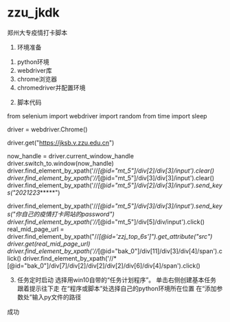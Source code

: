 # zzu_jkdk
郑州大专疫情打卡脚本


1. 环境准备
1) python环境
2) webdriver库
3) chrome浏览器
4) chromedriver并配置环境   



2. 脚本代码

from selenium import webdriver
import random
from time import sleep

driver = webdriver.Chrome()

driver.get("https://jksb.v.zzu.edu.cn")

now_handle = driver.current_window_handle
driver.switch_to.window(now_handle)
driver.find_element_by_xpath('//*[@id="mt_5"]/div[2]/div[3]/input').clear()
driver.find_element_by_xpath('//*[@id="mt_5"]/div[3]/div[3]/input').clear()
driver.find_element_by_xpath('//*[@id="mt_5"]/div[2]/div[3]/input').send_keys("2021223******")

driver.find_element_by_xpath('//*[@id="mt_5"]/div[3]/div[3]/input').send_keys("你自己的疫情打卡网站的password")	
driver.find_element_by_xpath('//*[@id="mt_5"]/div[5]/div/input').click()
real_mid_page_url = driver.find_element_by_xpath("//*[@id='zzj_top_6s']").get_attribute("src")
driver.get(real_mid_page_url)
driver.find_element_by_xpath('//*[@id="bak_0"]/div[11]/div[3]/div[4]/span').click()
driver.find_element_by_xpath('//*[@id="bak_0"]/div[7]/div[2]/div[2]/div[2]/div[6]/div[4]/span').click()




3. 任务定时启动
选择用win10自带的“任务计划程序”。
单击右侧创建基本任务
跟着提示往下走
在“程序或脚本”处选择自己的python环境所在位置
在“添加参数处”输入py文件的路径

成功

